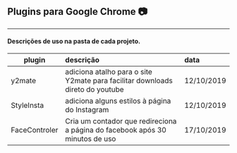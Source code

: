 ## Plugins para Google Chrome :camera:
---
#### Descrições de uso na pasta de cada projeto.
|plugin | descrição| data 
|-------|:---------|:-------
y2mate | adiciona atalho para o site Y2mate para facilitar downloads direto do youtube |12/10/2019
StyleInsta | adiciona alguns estilos à página do Instagram |12/10/2019
FaceControler | Cria um contador que redireciona a página do facebook após 30 minutos de uso | 17/10/2019
